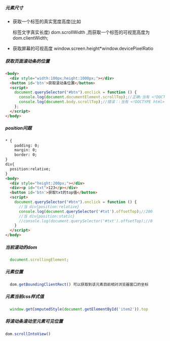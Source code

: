 
##### 元素尺寸
  * 获取一个标签的真实宽度高度(比如<p>标签文字真实长度) dom.scrollWidth ,而获取一个标签的可视宽高度为 dom.clientWidth;
  * 获取屏幕的可视高度 window.screen.height*window.devicePixelRatio
  
##### 获取页面滚动条的位置

~~~html
<body>
  <div style="width:100px;height:1000px;"></div>
  <button id='btn'>获取滚动条位置</button>
  <script>
    document.querySelector("#btn").onclick = function () {
      console.log(document.documentElement.scrollTop);//正确:当有 <!DOCTYPE html> 标签时
      console.log(document.body.scrollTop);//错误：:当有 <!DOCTYPE html> 标签时
    };
  </script>
</body>

~~~

#####  position问题

~~~html
* {
    padding: 0;
    margin: 0;
    border: 0;
}
div{
  position:relative;
}
<body>
  <div style="height:200px;"></div>
  <div><p id="txt">123</p></div>
  <button id='btn'>获取txt的top值</button>
  <script>
    document.querySelector("#btn").onclick = function () {
      //当 div{position:relative}
      console.log(document.querySelector('#txt').offsetTop);//200
      //当 div{position:static}
      //console.log(document.querySelector('#txt').offsetTop);//0
    }
  </script>
</body>

~~~

##### 当前滚动的dom  
```javascript
  document.scrollingElement;
```

##### 元素位置   
```javascript
  dom.getBoundingClientRect() 可以获取到该元素目前相对浏览器窗口的坐标
```

##### 元素当前css样式值    
```javascript
  window.getComputedStyle(document.getElementById('item2')).top
```

##### 将滚动条滚动至元素可见位置  
```javascript
dom.scrollIntoView()
```
